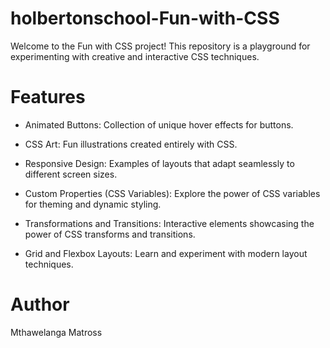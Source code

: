 # holbertonschool-Fun-with-CSS

Welcome to the Fun with CSS project! This repository is a playground for experimenting with creative and interactive CSS techniques.

# Features

* Animated Buttons: Collection of unique hover effects for buttons.

* CSS Art: Fun illustrations created entirely with CSS.

* Responsive Design: Examples of layouts that adapt seamlessly to different screen sizes.

* Custom Properties (CSS Variables): Explore the power of CSS variables for theming and dynamic styling.

* Transformations and Transitions: Interactive elements showcasing the power of CSS transforms and transitions.

* Grid and Flexbox Layouts: Learn and experiment with modern layout techniques. 

# Author

Mthawelanga Matross
